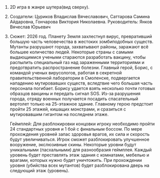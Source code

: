1. 2D игра в жанре шутера(вид сверху).
2. Создатели: Цуриков Владислав Вячеславович, Саттарова Самина Айдаровна, Гончарова Виктория Николаевна.
   Руководитель: Янков Вячеслав Юрьевич
3. Сюжет: 
   2026 год. Планету Земля захлестнул вирус, превративший большую часть человечества в жестоких зомбиподобных существ. Мутанты разрушают города, захватывают районы,
   заражают всё большее количество людей. Некоторые страны с самыми выдающимися учеными стараются разработать вакцину, 
   чтобы распылить специальный газ над зараженными территориями и предотвратить распространение болезни.
   Главный герой, Борис, с командой ученых вирусологов, работая в секретной правительственной лаборатории в Смоленске, подвергается нападению мутировавших
   существ, вследтвие чего большая часть персонала погибает. Борису удается взять несколько почти готовых образцов вакцины и передать сигнал SOS.
   Из-за разрушения города, отряду военных получается посадить спасательный вертолет только на 25-этажное здание. Главному герою предстоит пройти
   25 этажей, кишащих монстрами, и сразиться с мутировавшим гигантом на последнем этаже.
   
   Геймплей:
   Для разблокировки концовки игроку необходимо пройти 24 стандартных уровня и 1 бой с финальным боссом.
   По мере прохождения уровней запас здоровья врагов, их сила и скорость будут увеличиваться. Игрок сможет разблокировать улучшенное вооружение,
   экслюзивные скины. Некоторые уровни будут уникальными (пасхальными) для разнообразия геймплея. Каждый уровень будет преставлять этаж здания с
   комнатами, мебелью и врагами, которых нужно будет уничтожить. При прохождении уровня (убийства всех мутантов) будет разблокирована дверь на следующий
   этаж (уровень).
   
